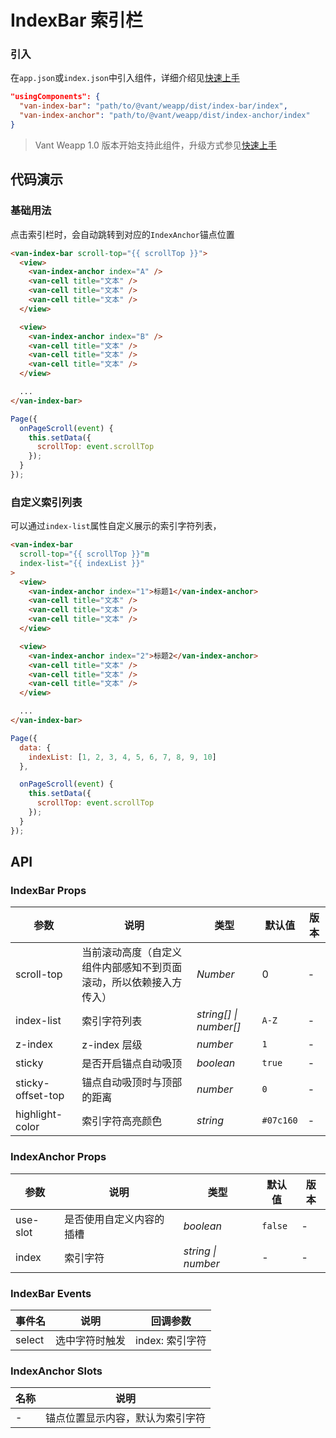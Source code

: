 # IndexBar 索引栏

### 引入

在`app.json`或`index.json`中引入组件，详细介绍见[快速上手](#/quickstart#yin-ru-zu-jian)

```json
"usingComponents": {
  "van-index-bar": "path/to/@vant/weapp/dist/index-bar/index",
  "van-index-anchor": "path/to/@vant/weapp/dist/index-anchor/index"
}
```

> Vant Weapp 1.0 版本开始支持此组件，升级方式参见[快速上手](#/quickstart)

## 代码演示

### 基础用法

点击索引栏时，会自动跳转到对应的`IndexAnchor`锚点位置

```html
<van-index-bar scroll-top="{{ scrollTop }}">
  <view>
    <van-index-anchor index="A" />
    <van-cell title="文本" />
    <van-cell title="文本" />
    <van-cell title="文本" />
  </view>

  <view>
    <van-index-anchor index="B" />
    <van-cell title="文本" />
    <van-cell title="文本" />
    <van-cell title="文本" />
  </view>

  ...
</van-index-bar>
```

```javascript
Page({
  onPageScroll(event) {
    this.setData({
      scrollTop: event.scrollTop
    });
  }
});
```

### 自定义索引列表

可以通过`index-list`属性自定义展示的索引字符列表，

```html
<van-index-bar
  scroll-top="{{ scrollTop }}"m
  index-list="{{ indexList }}"
>
  <view>
    <van-index-anchor index="1">标题1</van-index-anchor>
    <van-cell title="文本" />
    <van-cell title="文本" />
    <van-cell title="文本" />
  </view>

  <view>
    <van-index-anchor index="2">标题2</van-index-anchor>
    <van-cell title="文本" />
    <van-cell title="文本" />
    <van-cell title="文本" />
  </view>

  ...
</van-index-bar>
```

```javascript
Page({
  data: {
    indexList: [1, 2, 3, 4, 5, 6, 7, 8, 9, 10]
  },

  onPageScroll(event) {
    this.setData({
      scrollTop: event.scrollTop
    });
  }
});
```

## API

### IndexBar Props

| 参数 | 说明 | 类型 | 默认值 | 版本 |
|------|------|------|------|------|
| scroll-top | 当前滚动高度（自定义组件内部感知不到页面滚动，所以依赖接入方传入）| *Number* | 0 | - |
| index-list | 索引字符列表 | *string[] \| number[]* | `A-Z` | - |
| z-index | z-index 层级 | *number* | `1` | - |
| sticky | 是否开启锚点自动吸顶 | *boolean* | `true` | - |
| sticky-offset-top | 锚点自动吸顶时与顶部的距离 | *number* | `0` | - |
| highlight-color | 索引字符高亮颜色 | *string* | `#07c160` | - |

### IndexAnchor Props

| 参数 | 说明 | 类型 | 默认值 | 版本 |
|------|------|------|------|------|
| use-slot | 是否使用自定义内容的插槽 | *boolean* | `false` | - |
| index | 索引字符 | *string \| number* | - | - |

### IndexBar Events

| 事件名 | 说明 | 回调参数 |
|------|------|------|
| select | 选中字符时触发 | index: 索引字符 |

### IndexAnchor Slots

| 名称 | 说明 |
|------|------|
| - | 锚点位置显示内容，默认为索引字符 |
